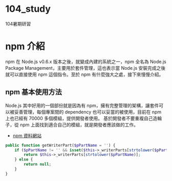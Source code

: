 # 104_study
104暑期研習

# npm 介紹

npm 在 Node.js v0.6.x 版本之後，就變成內建的系統之一，npm 全名為 Node.js Package Management，主要用於套件管理，這也表示當 Node.js 安裝完成之後就可以直接使用 npm 這個指令。至於 npm 有什麼強大之處，接下來慢慢介紹。

## npm 基本使用方法

Node.js 其中好用的一個部份就是因為有 npm，擁有完整管理的架構，讓套件可以被妥善管理，每個專案間的 dependency 也可以妥當的被使用，目前在 npm 上也已經有 70000 多個模組，提供開發者使用。
基於開發者不要重複自己造輪子，從 npm 上面找到適合自己的模組，就是開發者應該做的工作。

* [npm 資料網站](https://npmjs.org/)

```PHP
public function getWriterPart($pPartName = '') {
	if ($pPartName != '' && isset($this->_writerParts[strtolower($pPartName)])) {
		return $this->_writerParts[strtolower($pPartName)];
	} else {
		return null;
	}
}

```

